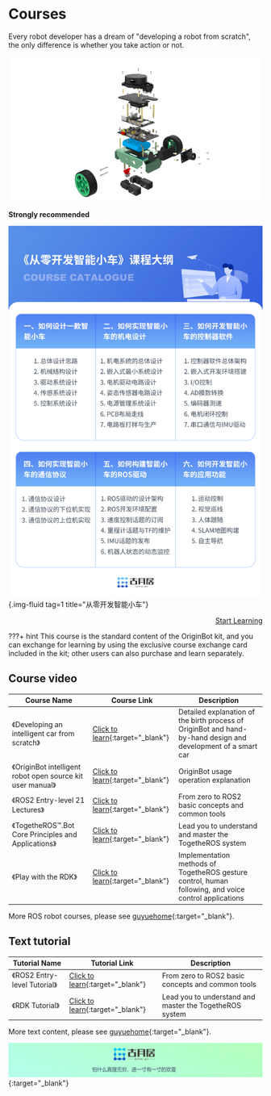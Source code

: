 # **Courses**

Every robot developer has a dream of "developing a robot from scratch", the only difference is whether you take action or not.

![l8o7yytk09do](../../assets/img/courses/l8o7yytk09do.png)

**Strongly recommended**

![l92ec0sd0mlx](../../assets/img/courses/l92ec0sd0mlx.jpeg){.img-fluid tag=1 title="从零开发智能小车"}

<div style="text-align: right;">
    <a href="https://class.guyuehome.com/detail/p_6332a82ee4b0eca59c36826b/6" target="_blank" class="md-button md-button--primary">Start Learning</a>
</div>

???+ hint
    This course is the standard content of the OriginBot kit, and you can exchange for learning by using the exclusive course exchange card included in the kit; other users can also purchase and learn separately.



## **Course video**

| Course Name                                | Course Link                                                     | Description                                                      |
| --------------------------------------- | ------------------------------------------------------------ | --------------------------------------------------------- |
| 《Developing an intelligent car from scratch》                    | [Click to learn](https://class.guyuehome.com/detail/p_6332a82ee4b0eca59c36826b/6){:target="_blank"} | Detailed explanation of the birth process of OriginBot and hand-by-hand design and development of a smart car |
| 《OriginBot intelligent robot open source kit user manual》 | [Click to learn](https://www.bilibili.com/video/BV1eg411a7A9/?spm_id_from=333.999.0.0&vd_source=c67aa749a53261eb7bdd22ba5b916d5f){:target="_blank"} | OriginBot usage operation explanation                                     |
| 《ROS2 Entry-level 21 Lectures》                        | [Click to learn](https://class.guyuehome.com/detail/p_628f4288e4b01c509ab5bc7a/6){:target="_blank"} | From zero to ROS2 basic concepts and common tools                            |
| 《TogetheROS™.Bot Core Principles and Applications》           | [Click to learn](https://class.guyuehome.com/search/TogetheROS){:target="_blank"} | Lead you to understand and master the TogetheROS system                         |
| 《Play with the RDK》            | [Click to learn](https://developer.d-robotics.cc/coursecenter/){:target="_blank"} | Implementation methods of TogetheROS gesture control, human following, and voice control applications |

More ROS robot courses, please see [guyuehome](https://class.guyuehome.com/){:target="_blank"}.


## **Text tutorial**

| Tutorial Name                     | Tutorial Link                                                  | Description                              |
| ---------------------------- | --------------------------------------------------------- | --------------------------------- |
| 《ROS2 Entry-level Tutorial》             | [Click to learn](https://book.guyuehome.com/){:target="_blank"} | From zero to ROS2 basic concepts and common tools    |
| 《RDK Tutorial》 | [Click to learn](https://hhp.guyuehome.com/){:target="_blank"}  | Lead you to understand and master the TogetheROS system |


More text content, please see [guyuehome](https://www.guyuehome.com/){:target="_blank"}.



[![footer](../../assets/img/footer.png)](https://www.guyuehome.com/){:target="_blank"}

